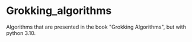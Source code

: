 # Grokking_algorithms
Algorithms that are presented in the book "Grokking Algorithms", but with python 3.10.
